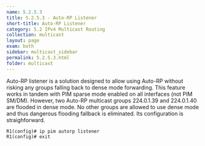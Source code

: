 ```yaml
---
name: 5.2.5.3
title: 5.2.5.3 - Auto-RP Listener 
short-title: Auto-RP Listener
category: 5.2 IPv4 Multicast Routing
collection: multicast
layout: page
exam: both
sidebar: multicast_sidebar
permalink: 5.2.5.3.html
folder: multicast
---
```

Auto-RP listener is a solution designed to allow using Auto-RP without risking any groups falling back to dense mode forwarding. This feature works in tandem with PIM sparse mode enabled on all interfaces (not PIM SM/DM). However, two Auto-RP multicast groups 224.0.1.39 and 224.0.1.40 are flooded in dense mode. No other groups are allowed to use dense mode and thus dangerous flooding fallback is eliminated. Its configuration is straighforward.
```
R1(config)# ip pim autorp listener
R1(config)# exit
```

